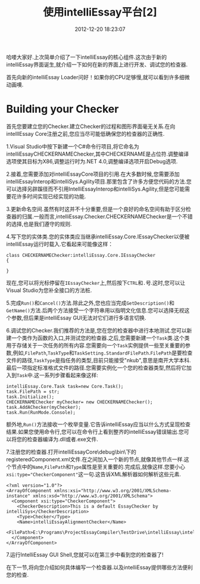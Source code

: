 ﻿---
date: 2012-12-20 18:23:07
title: 使用intelliEssay平台[2]
layout: post
tags:
    - intelliEssay
categories:
    - Dev
---

哈喽大家好.上次简单介绍了一下intelliEssay的核心组件.这次由于新的intelliEssay界面诞生,就介绍一下如何在新的界面上进行开发、调试您的检查器.

首先向新的intelliEssay Loader问好！如果你的CPU足够慢,就可以看到许多细微动画噢.

# Building your Checker #
首先您要建立您的Checker.建立Checker的过程和图形界面毫无关系.在向intellIEssay Core注册之前,您应当尽可能低确保您的检查器的正确性.

1.Visual Studio中按下新建一个C#命令行项目,将它命名为intelliEssayCHECKERNAMEChecker,其中CHECKERNAME是占位符.调整编译选项使其目标为X86,调整运行时为.NET 4.0,调整编译选项开启Debug选项.

2.接着,您需要添加对intelliEssayCore项目的引用.在大多数时候,您需要添加intelliEssayInterop和intelliSys.Agility项目.那里包含了许多方便您代码的方法.您可以选择另辟蹊径而不引用IntelliEssayInterop和intelliSys.Agility,但是您可能需要花许多时间实现已经实现的功能.

3.更新命名空间.虽然有时这并不十分重要,但是一个良好的命名空间有助于区分检查器的归属.一般而言,intelliEssay.Checker.CHECKERNAMEChecker是一个不错的选择,也是我们遵守的规则.

4.写下您的实体类.您的实体类应当继承intelliEssay.Core.IEssayChecker以便被intelliEssay运行时载入.它看起来可能像这样：

	class CHECKERNAMEChecker:intelliEssay.Core.IEssayChecker
	{
		
	}

 现在,您可以将光标停留在`IEssayChecker`上,然后按下`CTRL`和`.`号.这时,您可以让Visual Studio为您补全接口的方法桩.

5.完成`Run()`和`Cancel()`方法.除此之外,您也应当完成`GetDescription()`和`GetName()`方法.后两个方法接受一个字符串用以指明文化信息.您可以选择无视这个参数,但后果是intelliEssay GUI无法对它们进行多语言切换.

6.调试您的Checker.我们推荐的方法是,您在您的检查器中进行本地测试.您可以新建一个类作为函数的入口,并测试您的检查器.之后,您需要新建一个`Task`类.这个类用于存储关于一次任务的所有内容.您需要向一个`Task`实例提供一些至关重要的参数,例如,`FilePath`,`TaskType`和`TaskSetting.StandardFilePath`.`FilePath`是要检查文件的路径,`TaskType`是指任务的类型,目前只能接受"nkub",意思是南开大学本科.最后一项指定标准格式文件的路径.您需要实例化一个您的检查器类型,然后将它加入到`Task`中.这一系列步骤看起来像这样:

	intelliEssay.Core.Task task=new Core.Task();
	task.FilePath = str;
	task.Initialize();
	CHECKERNAMEChecker myChecker= new CHECKERNAMEChecker();
	task.AddAChecker(myChecker);
	task.Run(RunMode.Console);

额外地,`Run()`方法接收一个枚举变量.它告诉intelliEssay应当以什么方式呈现检查结果.如果您使用命令行,您可以在命令行上看到整齐的intelliEssay错误输出.您可以将您的检查器编译为.dll或者.exe文件.

7.注册您的检查器.打开intelliEssayCore\debug\bin\下的registeredComponent.xml文件.在<ArrayOfComponent></ArrayOfComponent>之间加入一个新的<Component>节点,就像其他节点一样.这个节点中的`Name`,`FilePath`和`Type`属性是至关重要的.完成后,就像这样.您要小心`xsi:type="CheckerComponent"`这一句.这告诉XML解析器如何解析这些元素.


	<?xml version="1.0"?>
	<ArrayOfComponent xmlns:xsi="http://www.w3.org/2001/XMLSchema-instance" xmlns:xsd="http://www.w3.org/2001/XMLSchema">
	  <Component xsi:type="CheckerComponent">
		<CheckerDescription>This is a default EssayChecker by intelliSys</CheckerDescription>
		<Type>Checker</Type>
		<Name>intelliEssayAlignmentChecker</Name>
		<FilePath>E:\Programs\ProjectEssayCompiler\TestDrive\intelliEssay\intelliEssayAlignmentChecker\bin\Debug\intelliEssayAlignmentChecker.exe</FilePath>
	  </Component>
	</ArrayOfComponent>

7.运行IntelliEssay GUI Shell,您就可以在第三步中看到您的检查器了!

在下一节,将向您介绍如何具体编写一个检查器.以及intelliEssay提供哪些方法便利您的检查.